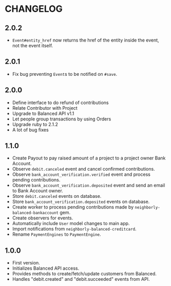 # CHANGELOG

## 2.0.2

* `Event#entity_href` now returns the href of the entity inside the
  event, not the event itself.

## 2.0.1

* Fix bug preventing `Event`s to be notified on `#save`.

## 2.0.0

* Define interface to do refund of contributions
* Relate Contributor with Project
* Upgrade to Balanced API v1.1
* Let people group transactions by using Orders
* Upgrade ruby to 2.1.2
* A lot of bug fixes

## 1.1.0

* Create Payout to pay raised amount of a project to a project owner Bank Account.
* Observe `debit.canceled` event and cancel confirmed contributions.
* Observe `bank_account_verification.verified` event and process pending contributions.
* Observe `bank_account_verification.deposited` event and send an email to Bank Account owner.
* Store `debit.canceled` events on database.
* Store `bank_account_verification.deposited` events on database.
* Create worker to process pending contributions made by `neighborly-balanced-bankaccount` gem.
* Create observers for events.
* Automatically include `User` model changes to main app.
* Import notifications from `neighborly-balanced-creditcard`.
* Rename `PaymentEngines` to `PaymentEngine`.

## 1.0.0

* First version.
* Initializes Balanced API access.
* Provides methods to create/fetch/update customers from Balanced.
* Handles "debit.created" and "debit.succeeded" events from API.
